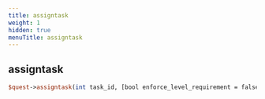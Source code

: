 ```yaml
---
title: assigntask
weight: 1
hidden: true
menuTitle: assigntask
---
```

## assigntask
```perl
$quest->assigntask(int task_id, [bool enforce_level_requirement = false])
```